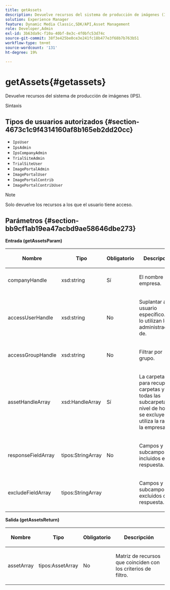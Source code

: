 ```yaml
---
title: getAssets
description: Devuelve recursos del sistema de producción de imágenes (IPS).
solution: Experience Manager
feature: Dynamic Media Classic,SDK/API,Asset Management
role: Developer,Admin
exl-id: 3b63da9c-f10a-40bf-8e3c-4f0bfc53d74c
source-git-commit: 38f3e425be0ce3e241fc18b477e3f68b7b763b51
workflow-type: tm+mt
source-wordcount: '131'
ht-degree: 19%

---
```


# getAssets{#getassets}

Devuelve recursos del sistema de producción de imágenes (IPS).

Sintaxis

## Tipos de usuarios autorizados {#section-4673c1c9f4314160af8b165eb2dd20cc}

* `IpsUser`
* `IpsAdmin`
* `IpsCompanyAdmin`
* `TrialSiteAdmin`
* `TrialSiteUser`
* `ImagePortalAdmin`
* `ImagePortalUser`
* `ImagePortalContrib`
* `ImagePortalContribUser`

>[!NOTE]
>
>Solo devuelve los recursos a los que el usuario tiene acceso.

## Parámetros {#section-bb9cf1ab19ea47acbd9ae58646dbe273}

**Entrada (getAssetsParam)**

<table id="table_15CDEFC7F836411C80AA122E3A701C77"> 
 <thead> 
  <tr> 
   <th colname="col1" class="entry"> <p>Nombre </p> </th> 
   <th colname="col2" class="entry"> <p>Tipo </p> </th> 
   <th colname="col3" class="entry"> <p>Obligatorio </p> </th> 
   <th colname="col4" class="entry"> <p>Descripción </p> </th> 
  </tr> 
 </thead>
 <tbody> 
  <tr> 
   <td colname="col1"> <p><span class="codeph"> <span class="varname"> companyHandle</span> </span> </p> </td> 
   <td colname="col2"> <p><span class="codeph"> xsd:string</span> </p> </td> 
   <td colname="col3"> <p>Sí </p> </td> 
   <td colname="col4"> <p>El nombre de la empresa. </p> </td> 
  </tr> 
  <tr> 
   <td colname="col1"> <p><span class="codeph"> <span class="varname"> accessUserHandle</span> </span> </p> </td> 
   <td colname="col2"> <p><span class="codeph"> xsd:string</span> </p> </td> 
   <td colname="col3"> <p>No </p> </td> 
   <td colname="col4"> <p>Suplantar a un usuario específico. Solo lo utilizan los administradores de. </p> </td> 
  </tr> 
  <tr> 
   <td colname="col1"> <p><span class="codeph"> <span class="varname"> accessGroupHandle</span> </span> </p> </td> 
   <td colname="col2"> <p><span class="codeph"> xsd:string</span> </p> </td> 
   <td colname="col3"> <p>No </p> </td> 
   <td colname="col4"> <p>Filtrar por grupo. </p> </td> 
  </tr> 
  <tr> 
   <td colname="col1"> <p><span class="codeph"> <span class="varname"> assetHandleArray</span> </span> </p> </td> 
   <td colname="col2"> <p><span class="codeph"> xsd:HandleArray</span> </p> </td> 
   <td colname="col3"> <p>Sí </p> </td> 
   <td colname="col4"> <p>La carpeta raíz para recuperar carpetas y todas las subcarpetas al nivel de hoja. Si se excluye, se utiliza la raíz de la empresa. </p> </td> 
  </tr> 
  <tr> 
   <td colname="col1"> <p><span class="codeph"> <span class="varname"> responseFieldArray</span> </span> </p> </td> 
   <td colname="col2"> <p><span class="codeph"> tipos:StringArray</span> </p> </td> 
   <td colname="col3"> <p>No </p> </td> 
   <td colname="col4"> <p>Campos y subcampos incluidos en la respuesta. </p> </td> 
  </tr> 
  <tr> 
   <td colname="col1"> <p><span class="codeph"> <span class="varname"> excludeFieldArray</span> </span> </p> </td> 
   <td colname="col2"> <p><span class="codeph"> tipos:StringArray</span> </p> </td> 
   <td colname="col3"> <p> </p> </td> 
   <td colname="col4"> <p>Campos y subcampos excluidos de la respuesta. </p> </td> 
  </tr> 
 </tbody> 
</table>

**Salida (getAssetsReturn)**

<table id="table_694932BBBD2C4167871380B2CF514BEA"> 
 <thead> 
  <tr> 
   <th colname="col1" class="entry"> <p>Nombre </p> </th> 
   <th colname="col2" class="entry"> <p>Tipo </p> </th> 
   <th colname="col3" class="entry"> <p>Obligatorio </p> </th> 
   <th colname="col4" class="entry"> <p>Descripción </p> </th> 
  </tr> 
 </thead>
 <tbody> 
  <tr> 
   <td colname="col1"> <p><span class="codeph"> <span class="varname"> assetArray</span> </span> </p> </td> 
   <td colname="col2"> <p><span class="codeph"> tipos:AssetArray</span> </p> </td> 
   <td colname="col3"> <p>No </p> </td> 
   <td colname="col4"> <p>Matriz de recursos que coinciden con los criterios de filtro. </p> </td> 
  </tr> 
 </tbody> 
</table>
